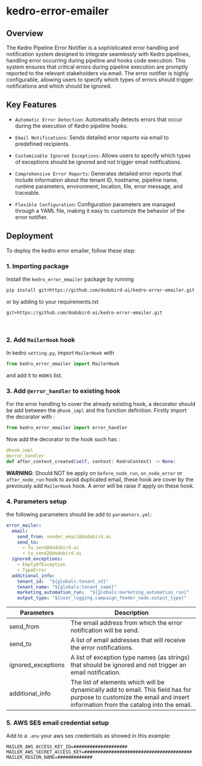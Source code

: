 # kedro-error-emailer

## Overview

The Kedro Pipeline Error Notifier is a sophisticated error handling and notification system designed to integrate seamlessly with Kedro pipelines, handling error occurring during pipeline and hooks code execution. This system ensures that critical errors during pipeline execution are promptly reported to the relevant stakeholders via email. The error notifier is highly configurable, allowing users to specify which types of errors should trigger notifications and which should be ignored.


## Key Features
* `Automatic Error Detection`: Automatically detects errors that occur during the execution of Kedro pipeline hooks.<br>

* `Email Notifications`: Sends detailed error reports via email to predefined recipients. <br>

* `Customizable Ignored Exceptions`: Allows users to specify which types of exceptions should be ignored and not trigger email notifications.<br>

* `Comprehensive Error Reports`: Generates detailed error reports that include information about the tenant ID, hostname, pipeline name, runtime parameters, environment, location, file, error message, and traceable.<br>

* `Flexible Configuration`: Configuration parameters are managed through a YAML file, making it easy to customize the behavior of the error notifier.

## Deployment
To deploy the kedro error emailer, follow these step:

### 1. Importing package

Install the `kedro_error_emailer` package by running 
```bash
pip install git+https://github.com/dodobird-ai/kedro-error-emailer.git
```
or by adding to your requirements.txt
```txt
git+https://github.com/dodobird-ai/kedro-error-emailer.git
```
<br>

### 2. Add `MailerHook` hook
In kedro `setting.py`, import `MailerHook` with 
```Python
from kedro_error_emailer import MailerHook
```
and add it to `HOOKS` list.<br>


### 3. Add `@error_handler` to existing hook
For the error handling to cover the already existing hook, a decorator should be add between the  `@hook_impl` and the function definition.
Firstly import the decorator with :
```python
from kedro_error_emailer import error_handler
```
Now add the decorator to the hook such has :
```python
@hook_impl
@error_handler
def after_context_created(self, context: KedroContext) -> None:
```
__WARNING__: Should NOT be apply on `before_node_run`, `on_node_error` or `after_node_run` hook to avoid duplicated email, these hook are cover by the previously add `MailerHook` hook. A error will be raise if apply on these hook.

### 4. Parameters setup
the following parameters should be add to `parameters.yml`:
```yaml
error_mailer:
  email:
    send_from: sender_email@dodobird.ai
    send_to:
      - to_send@dodobird.ai
      - to_send2@dodobird.ai
  ignored_exceptions:
    - EmptyDfException
    - TypeError
  additional_info:
    tenant_id:  "${globals:tenant_id}"
    tenant_name: "${globals:tenant_name}"
    marketing_automation_run:  "${globals:marketing_automation_run}"
    output_type: "${user_logging.campaign_feeder_node.output_type}"
```
Parameters | Description
-------- | -------
send_from | The email address from which the error notification will be send.
send_to | A list of email addresses that will receive the error notifications.
ignored_exceptions | A list of exception type names (as strings) that should be ignored and not trigger an email notification.
additional_info | The list of elements which will be dynamically add to email. This field has for purpose to customize the email and insert information from the catalog into the email.

### 5. AWS SES email credential setup
Add to a `.env` your aws ses credentials as showed in this example:
```
MAILER_AWS_ACCESS_KEY_ID=####################
MAILER_AWS_SECRET_ACCESS_KEY=########################################
MAILER_REGION_NAME=#############
```
